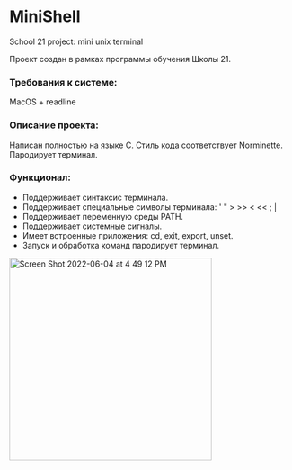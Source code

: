 # MiniShell
School 21 project: mini unix terminal

Проект создан в рамках программы обучения Школы 21.

### Требования к системе:
MacOS + readline

### Описание проекта:
Написан полностью на языке C. Стиль кода соответствует Norminette. Пародирует терминал.

### Функционал:
- Поддерживает синтаксис терминала.
- Поддерживает специальные символы терминала: ' " > >> < << ; |
- Поддерживает переменную среды PATH.
- Поддерживает системные сигналы.
- Имеет встроенные приложения: cd, exit, export, unset.
- Запуск и обработка команд пародирует терминал.

<img width="360" alt="Screen Shot 2022-06-04 at 4 49 12 PM" src="https://user-images.githubusercontent.com/46578554/172004346-e36e124b-7048-4fe5-9687-17c230af5c60.png">
